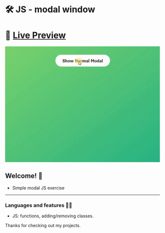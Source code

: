 # 🛠 JS - modal window

# 🔗 [Live Preview](https://creative-daifuku-c344f6.netlify.app/)
![Design preview](./preview.gif)

## Welcome! 👋

- Simple modal JS exercise

---

### Languages and features 👨‍💻 

- JS: functions, adding/removing classes.

Thanks for checking out my projects.